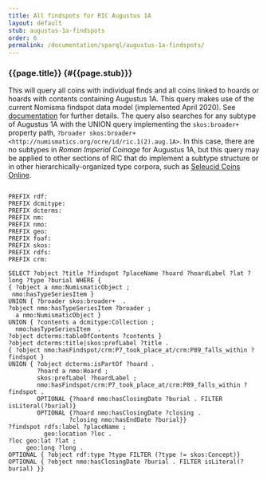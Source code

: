 ```yaml
---
title: All findspots for RIC Augustus 1A
layout: default
stub: augustus-1a-findspots
order: 6
permalink: /documentation/sparql/augustus-1a-findspots/
---
```


### {{page.title}} {#{{page.stub}}}

This will query all coins with individual finds and all coins linked to hoards or hoards with contents containing Augustus 1A. This query makes use of the current Nomisma findspot data model (implemented April 2020). See [documentation]({{site.baseurl}}/documentation/contribute#findspot) for further details. The query also searches for any subtype of Augustus 1A with the UNION query implementing the `skos:broader+` property path, `?broader skos:broader+ <http://numismatics.org/ocre/id/ric.1(2).aug.1A>`. In this case, there are no subtypes in *Roman Imperial Coinage* for Augustus 1A, but this query may be applied to other sections of RIC that do implement a subtype structure or in other hierarchically-organized type corpora, such as [Seleucid Coins Online](http://numismatics.org/sco/).

<pre><code class="language-sparql">
PREFIX rdf:      <http://www.w3.org/1999/02/22-rdf-syntax-ns#>
PREFIX dcmitype:	<http://purl.org/dc/dcmitype/>
PREFIX dcterms:  <http://purl.org/dc/terms/>
PREFIX nm:       <http://nomisma.org/id/>
PREFIX nmo:	<http://nomisma.org/ontology#>
PREFIX geo: <http://www.w3.org/2003/01/geo/wgs84_pos#>
PREFIX foaf:	<http://xmlns.com/foaf/0.1/>
PREFIX skos:      <http://www.w3.org/2004/02/skos/core#>
PREFIX rdfs:	<http://www.w3.org/2000/01/rdf-schema#>
PREFIX crm:	<http://www.cidoc-crm.org/cidoc-crm/>

SELECT ?object ?title ?findspot ?placeName ?hoard ?hoardLabel ?lat ?long ?type ?burial WHERE {
{ ?object a nmo:NumismaticObject ;
 nmo:hasTypeSeriesItem <http://numismatics.org/ocre/id/ric.1(2).aug.1A>}
UNION { ?broader skos:broader+ <http://numismatics.org/ocre/id/ric.1(2).aug.1A> .
?object nmo:hasTypeSeriesItem ?broader ;
  a nmo:NumismaticObject }
UNION { ?contents a dcmitype:Collection ; 
  nmo:hasTypeSeriesItem <http://numismatics.org/ocre/id/ric.1(2).aug.1A> .
?object dcterms:tableOfContents ?contents }
?object dcterms:title|skos:prefLabel ?title .
{ ?object nmo:hasFindspot/crm:P7_took_place_at/crm:P89_falls_within ?findspot }
UNION { ?object dcterms:isPartOf ?hoard .
        ?hoard a nmo:Hoard ;
        skos:prefLabel ?hoardLabel ;
        nmo:hasFindspot/crm:P7_took_place_at/crm:P89_falls_within ?findspot .
   		OPTIONAL {?hoard nmo:hasClosingDate ?burial . FILTER isLiteral(?burial)}
        OPTIONAL {?hoard nmo:hasClosingDate ?closing .
                 ?closing nmo:hasEndDate ?burial}}
?findspot rdfs:label ?placeName ;
          geo:location ?loc .
?loc geo:lat ?lat ;
     geo:long ?long .
OPTIONAL { ?object rdf:type ?type FILTER (?type != skos:Concept)} 
OPTIONAL { ?object nmo:hasClosingDate ?burial . FILTER isLiteral(?burial) }}
</code></pre>
